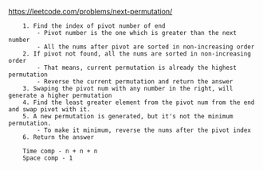 https://leetcode.com/problems/next-permutation/

        1. Find the index of pivot number of end
            - Pivot number is the one which is greater than the next number
            - All the nums after pivot are sorted in non-increasing order
        2. If pivot not found, all the nums are sorted in non-increasing order
            - That means, current permutation is already the highest permutation
            - Reverse the current permutation and return the answer
        3. Swaping the pivot num with any number in the right, will generate a higher permutation
        4. Find the least greater element from the pivot num from the end and swap pivot with it.
        5. A new permutation is generated, but it's not the minimum permutation.
            - To make it minimum, reverse the nums after the pivot index
        6. Return the answer
        
        Time comp - n + n + n
        Space comp - 1
